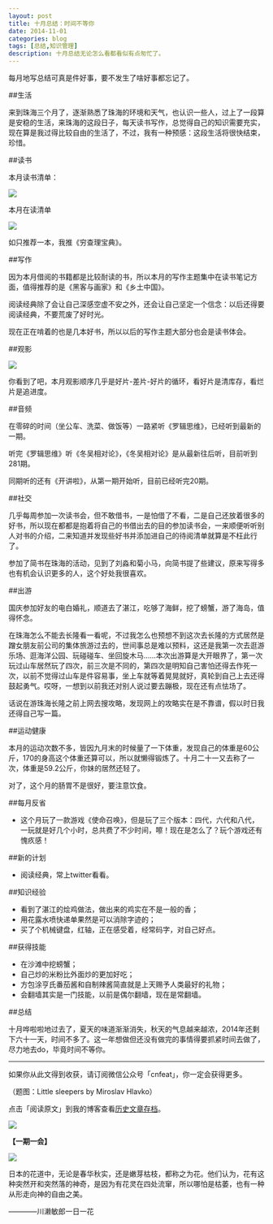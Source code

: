```yaml
---
layout: post
title: 十月总结：时间不等你
date: 2014-11-01
categories: blog
tags: [总结,知识管理]
description: 十月总结无论怎么看都看似有点匆忙了。
---
```


每月地写总结可真是件好事，要不发生了啥好事都忘记了。

##生活

来到珠海三个月了，逐渐熟悉了珠海的环境和天气，也认识一些人，过上了一段算是安稳的生活，来珠海的这段日子，每天读书写作，总觉得自己的知识需要充实，现在算是我过得比较自由的生活了，不过，我有一种预感：这段生活将很快结束，珍惜。

##读书

本月读书清单：

![](http://cnfeat.qiniudn.com/Image-000-10-27-16-31.png)

本月在读清单

![](http://cnfeat.qiniudn.com/Image-000-10-27-16-38.png)

如只推荐一本，我推《穷查理宝典》。

##写作

因为本月借阅的书籍都是比较耐读的书，所以本月的写作主题集中在读书笔记方面，值得推荐的是《黑客与画家》和《乡土中国》。

阅读经典除了会让自己深感空虚不安之外，还会让自己坚定一个信念：以后还得要阅读经典，不要荒废了好时光。

现在正在啃着的也是几本好书，所以以后的写作主题大部分也会是读书体会。

##观影

![](http://cnfeat.qiniudn.com/Image-000-10-27-16-48.png)

你看到了吧，本月观影顺序几乎是好片-差片-好片的循环，看好片是清库存，看烂片是追进度。

##音频

在零碎的时间（坐公车、洗菜、做饭等）一路紧听《罗辑思维》，已经听到最新的一期。

听完《罗辑思维》听《冬吴相对论》，《冬吴相对论》是从最新往后听，目前听到281期。

同期听的还有《开讲啦》，从第一期开始听，目前已经听完20期。


##社交

几乎每周参加一次读书会，但不敢借书，一是怕借了不看，二是自己还放着很多的好书，所以现在都都是抱着将自己的书借出去的目的参加读书会，一来顺便听听别人对书的介绍，二来知道并发现些好书并添加进自己的待阅清单就算是不枉此行了。

参加了简书在珠海的活动，见到了刘淼和菊小马，向简书提了些建议，原来写得多也有机会认识更多的人，这个好处我很喜欢。

##出游

国庆参加好友的电白婚礼，顺道去了湛江，吃够了海鲜，挖了螃蟹，游了海岛，值得怀念。

在珠海怎么不能去长隆看一看呢，不过我怎么也预想不到这次去长隆的方式居然是蹭女朋友前公司的集体旅游过去的，世间事总是难以预料，这还是我第一次去逛游乐场、逛海洋公园、玩碰碰车、坐回旋木马……本次出游算是大开眼界了，第一次玩过山车居然玩了四次，前三次是不同的，第四次是明知自己害怕还得去作死一次，以前不觉得过山车是件容易事，坐上车就等着晃晃就好，真轮到自己上去还得鼓起勇气。哎呀，一想到以前我还对别人说过要去蹦极，现在还有点怯场了。

话说在游珠海长隆之前上网去搜攻略，发现网上的攻略实在是不靠谱，假以时日我还得自己写一篇。

##运动健康

本月的运动次数不多，皆因九月末的时候量了一下体重，发现自己的体重是60公斤，170的身高这个体重还算可以，所以就懒得锻炼了。十月二十一又去称了一次，体重是59.2公斤，你妹的居然还轻了。

对了，这个月的肠胃不是很好，要注意饮食。

##每月反省

- 这个月玩了一款游戏《使命召唤》，但是玩了三个版本：四代，六代和八代，一玩就是好几个小时，总共费了不少时间，嚓！现在是怎么了？玩个游戏还有愧疚感！

##新的计划

- 阅读经典，常上twitter看看。

##知识经验

- 看到了湛江的烩鸡做法，做出来的鸡实在不是一般的香；
- 用花露水喷快递单果然是可以消除字迹的；
- 买了个机械键盘，红轴，正在感受着，经常码字，对自己好点。

##获得技能

- 在沙滩中挖螃蟹；
- 自己炒的米粉比外面炒的更加好吃；
- 方包涂亨氏番茄酱和自制辣酱简直就是上天赐予人类最好的礼物；
- 会翻墙其实是一门技能，以前是偶尔翻墙，现在是常翻墙。


##总结

十月哗啦啦地过去了，夏天的味道渐渐消失，秋天的气息越来越浓，2014年还剩下六十一天，时间不多了。这一年想做但还没有做完的事情得要抓紧时间去做了，尽力地去do，毕竟时间不等你。

----

如果你从此文得到收获，请订阅微信公众号「cnfeat」，你一定会获得更多。

（题图：Little sleepers by Miroslav Hlavko）

点击「阅读原文」到我的博客查看[历史文章存档](http://xiaoyan.work)。

![](http://cnfeat.qiniudn.com/signitrue-2014-09-28.jpg)

**【一期一会】**

![](http://ww3.sinaimg.cn/bmiddle/6dc61f03gw1elcztsihrmj20b40gowgj.jpg)

日本的花道中，无论是春华秋实，还是嫩芽枯枝，都称之为花。他们认为，花有这种突然开和突然落的神奇，是因为有花灵在四处流窜，所以哪怕是枯萎，也有一种从形走向神的自由之美。

————川濑敏郎一日一花

